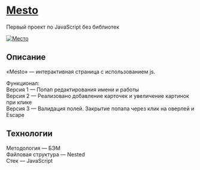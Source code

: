 # [Mesto](https://alicehab.github.io/mesto/ 'Перейти на сайт')

Первый проект по JavaScript без библиотек

[![Место](https://i.postimg.cc/Y25V4t5W/2020-02-25-12-19-27-1586081326.png)](https://postimg.cc/RqTGyxVS)

## Описание

«Mesto» — интерактивная страница с использованием js.

Функционал: <br>
Версия 1 — Попап редактирования имени и работы
<br>
Версия 2 — Реализовано добавление карточек и увеличение картинок при клике
<br>
Версия 3 — Валидация полей. Закрытие попапа через клик на оверлей и Escape

## Технологии

Методология — БЭМ <br>
Файловая структура — Nested <br>
Стек — JavaScript <br>
